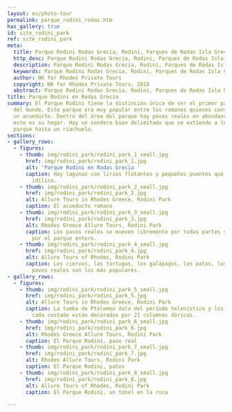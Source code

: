 ```yaml
---
layout: es/photo-tour
permalink: parque_rodini_rodas.htm
has_gallery: true
id: site_rodini_park
ref: site_rodini_park
meta:
  title: Parque Rodini Rodas Grecia, Rodini, Parques de Rodas Isla Grecia
  http_desc: Parque Rodini Rodas Grecia, Rodini, Parques de Rodas Isla Grecia
  description: Parque Rodini Rodas Grecia, Rodini, Parques de Rodas Isla Grecia
  keywords: Parque Rodini Rodas Grecia, Rodini, Parques de Rodas Isla Grecia
  author: NK for Rhodes Private Tours
  copyright: NK for Rhodes Private Tours, 2018
  abstract: Parque Rodini Rodas Grecia, Rodini, Parques de Rodas Isla Grecia
title: Parque Rodini en Rodas Grecia
summary: El Parque Rodini tiene la distinción única de ser el primer parque ajardinado
  del mundo. Este parque era muy popular entre los romanos quienes construyeron ahí
  un acueducto. Dentro del área del parque hay pavos reales en abundancia puesto que
  este es su hogar. Hay un sendero bien delimitado que se extiende a lo largo del
  parque hasta un riachuelo.
sections:
- gallery_rows:
  - figures:
    - thumb: img/rodini_park/rodini_park_1_small.jpg
      href: img/rodini_park/rodini_park_1.jpg
      alt: 'Parque Rodini en Rodas Grecia '
      caption: Hay lagunas con lirios flotantes y pequeños puentes que forman un paisaje
        idílico.
    - thumb: img/rodini_park/rodini_park_2_small.jpg
      href: img/rodini_park/rodini_park_2.jpg
      alt: Allure Tours in Rhodes Greece, Rodini Park
      caption: El acueducto romano
    - thumb: img/rodini_park/rodini_park_3_small.jpg
      href: img/rodini_park/rodini_park_3.jpg
      alt: Rhodes Greece Allure Tours, Rodini Park
      caption: Los pavos reales se mueven libremente por todas partes y se pasean
        por el parque entero.
    - thumb: img/rodini_park/rodini_park_4_small.jpg
      href: img/rodini_park/rodini_park_4.jpg
      alt: Allure Tours of Rhodes, Rodini Park
      caption: Los ciervos, las tortugas, los galápagos, los patos, los cisnes y los
        pavos reales son los más populares.
- gallery_rows:
  - figures:
    - thumb: img/rodini_park/rodini_park_5_small.jpg
      href: img/rodini_park/rodini_park_5.jpg
      alt: Allure Tours in Rhodes Greece, Rodini Park
      caption: La tumba de Ptolomeo data del período helenístico y los extremos de
        cada costado están decorados por 21 columnas dóricas.
    - thumb: img/rodini_park/rodini_park_6_small.jpg
      href: img/rodini_park/rodini_park_6.jpg
      alt: Rhodes Greece Allure Tours, Rodini Park
      caption: El Parque Rodini, pavo real
    - thumb: img/rodini_park/rodini_park_7_small.jpg
      href: img/rodini_park/rodini_park_7.jpg
      alt: Rhodes Allure Tours, Rodini Park
      caption: El Parque Rodini, patos
    - thumb: img/rodini_park/rodini_park_8_small.jpg
      href: img/rodini_park/rodini_park_8.jpg
      alt: Allure Tours of Rhodes, Rodini Park
      caption: El Parque Rodini, un túnel en la roca

---
```

